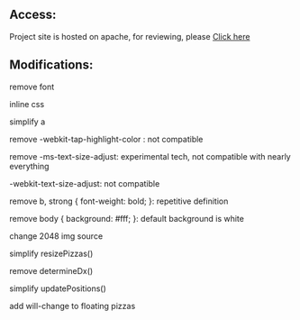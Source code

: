 ## Access:
Project site is hosted on apache, for reviewing, please [Click here](http://192.241.225.208)

## Modifications:
remove font

inline css

simplify a

remove -webkit-tap-highlight-color : not compatible

remove -ms-text-size-adjust: experimental tech, not compatible with nearly everything

-webkit-text-size-adjust: not compatible

remove b, strong { font-weight: bold; }: repetitive definition

remove body { background: #fff; }: default background is white

change 2048 img source

simplify resizePizzas()

remove determineDx()

simplify updatePositions()

add will-change to floating pizzas
